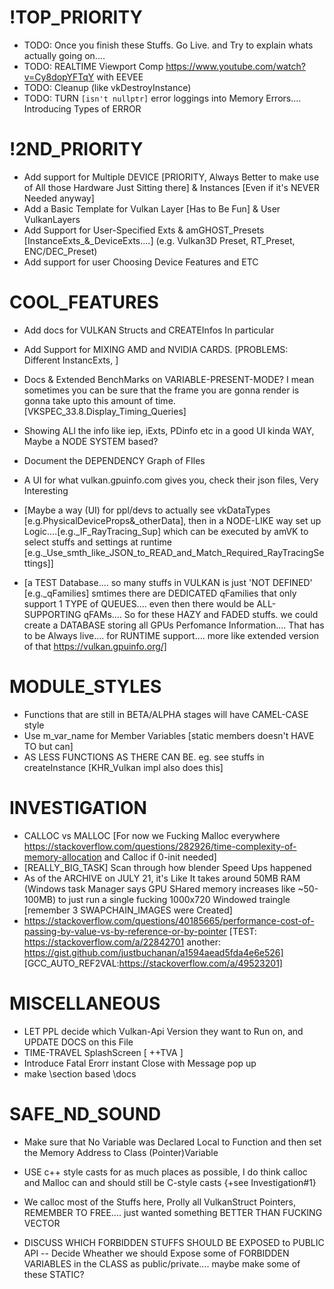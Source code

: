 <!--
  [Cut out on SEPT22 from amVK.cpp]



 * WORKFLOW in a GLANCE [if you want pictures (for now) https://www.khronos.org/assets/uploads/developers/library/2016-vulkan-devu-seoul/1-Vulkan-Tutorial_English.pdf]
 * MY ADVICE: FEEL FREE TO COLLAPSE FUNCTIONS, I Tried my best make private-functions independant.... each function is like a station & they just sets values to Variables listed below 
 * For now, call CreateInstance and CreateDevice. thats as far as you can get with this Shitty ass shyte amVK Library [6/26/2021]
 * 
 * ZERO: Instance Creation ------ You are just copy pasting & learning the Philosophy
 * D: RenderDOc Vulkan in 30 Minutes
 * D: VkStructures, their similarities
 * D: Why Vulkan
 * D: Vulkan Layers
 * D: Anything not hidden from the DEVS
 * D: CreateInfos
 * D: Enum Functions
 * D: [VK_KHR_win32_surface gives 'vkCreateWin32SurfaceKHR']
 * D: Learn to Read the VK_Specs
 * 
 * ONE: Device Creation --------- a Step furthur into prologue madness
 * D: Enum PhysicalDeivices, Exts, Features and it's qFamilies [cur. vk has 3 qfamilies, \see ref in amVK::createDevice]
 * D: everyInfo_PD PD{}; member var
 * D: Choose which queueFamily and How many queues to create on a LogicalDevice [To use >1 qFamilies i think the solution is to Create Multiple LogicalDevices, Ask a ques on official forum/Reddit]
 *    see 5.3.2 Queue Creation chapter. vkCreateDevice is when you need to specify qFamily and queues you are gonna use
 * D: VkDeviceCreateInfo.pEnabledFeatures for enabling Extra Features from a GPU
 * D: VkDeviceCreateInfo.ppEnabledExtensionNames for all the Exts that you are gonna use [eg: VK_KHR_SWAPCHAIN, RTX]
 * D: Finally Create the Device, its a Logical One, so you could create multiple in same Physical one, But i don't think anyone needs that
 * D: Fun fact, VkPhysicalDevice itself is an Pointer
 * 
 *     ONE-ONE: the VULKAN CI [Create Info]
 *              .sType ; [khr-reg]/vulkan/specs/1.2-extensions/man/html/VkStructureType.html]
 *              .pNext ; [TODO]
 *              .flags ; [mostly 'reserved for future'] - - - 
 * 
 * TWO: The PROLOGUE Starts! - (Single-Thread Still yet)
 * D: Remember the SurfaceExtension that you queried for vkCreateInstance? You'll need to create Surface for every window
 *    But thats not, something amVK does for you. You need to Manage your own Windows and Surface, Check out amGHOST or GLFW
 *    for Creating surface only thing you will need is amVK_CX::instance;
 * D: PRESENTATION, Don;t get bothered by the word, I was really bothered by it and lost months of Time
 *    it simply, Means that, when GPU PRESENTs [or simply rather SEND PixelValues] to a Fking SURFACE
 *    Annnnnd, thats just it, PRESENTATION SUPPORT [like HULK says, YEEEES! Time-Travel.... What, I see this as an Absolute WIN]
 *    Have Some Hope
 * D: SWAP_CHAIN
 *    [WATCH Brendan Galea's Video on Swapchain, Read TODO: Update this Swapchain DOCS]
 *    Not all graphics cards are capable of presenting images directly to a screen for various reasons, e.g cz they're designed for servers & don't have any display output.
 *    2ndly, since image presentation is heavily tied into the window system and the surfaces associated with windows, it is not actually part of the Vulkan core. 
 *    You have to enable the VK_KHR_swapchain device extension after querying for its support.
 *      - From Vulkan-Tutorial by Alexander Overvoorde
 *    
 *    Now before you Actually Get Into creating the SwapChain. You need to hear something out, [Chappy] (GO Lawrance GO [cobra Kai-ep1]):-
 *      When creating such CreateInfos like the Swapchain, you might get really confused.... Like I Got confused by the imageFormat and imageColorSpace
 *        - Now U'll most probably learn your lesson after you've gotten yourself into some case like that....
 *      Don't do that to yourself, try to Know what you're Actually doin'....
 *      + Don't Try to breakDown every single Stuff that the DRIVER does.... Sometimes its just not Worth it.... + You don't need to anyway
 *      + Sometimes you might 
 * 
 *    Now go on and Check out https://renderdoc.org/vkspec_chunked/chap34.html#_surface_queries, Get yourself an IDEA of what SURFACE_SUP looks like 
 *    Most of these is not about your choices, rather WHAT your DRIVER sup and gives you the options....      
 *      
 *    Now you can finally go and Check the functions inside amVK_WI.hh & amVK_WI.cpp
 *    Create a Swapchain and Check when I recreated the Swapchain in rtr.cpp (if you are confused about amGHOST usage)
 *      + e.g. When window is Resized or minimized swapchain ReCreation is required
 * 
 *  SIDE-QUEST: If you get really Exhausted, go Read this, use your Phone, Get some Sleep, Have some snacks, GIve time to your loved ones [better if you have a GirlFriend, someone that I never had the luck for, yet], maybe go to movies with that someone, 
 *             Then come back fresh minded after some time, Bcz what you have done was great, and If you did it in a Week, go buy yourself a Friggin' big 20' Pizza or smth, You'ld deserve it
 *             THIS: jeremyong.com/c++/vulkan/graphics/rendering/2018/03/26/how-to-learn-vulkan/
 * 
 *  SIDE-QUEST: vblanco20-1 also has a small vkEngine which happens to do more than amVK does rn
 *             Go Check it out if you got a day to spare or understand what you did till this far
 *             THIS: https://github.com/vblanco20-1/VkEngine/blob/master/src/vulkan_init.cpp
 *             This Guy also Worked on THIS: https://github.com/godotengine/godot/issues/23998#issuecomment-497951825
 * 
 * 
 * 
 * 
 * 
 *   .oldSwapchain: Setting oldSwapChain to the saved handle of the previous swapchain aids in resource reuse and makes sure that we can still present already acquired images   
 *                      - [- Sascha Williems] 

 *  TBA: APIs Without Secrets update coming soon to Swapchain
 *       This guy seems really afraid of NO-SYNC or rathermore NO-FReAKING InPUT LaG....    so only tests  BuFFErING....
 *           https://github.com/KhronosGroup/Vulkan-Samples/blob/master/samples/performance/swapchain_images/swapchain_images_tutorial.md

 *  D: RenderPass    [MOTTO: its more about the SubPasses and not about'RenderPass' hype that you get from hearing the name]
 *        The renderpass is a concept that only exists in Vulkan. It’s there because it allows the driver to know more about the state of the images you render.
 *         A Renderpass will render into a Framebuffer. The framebuffer links to the images you will render to, and it’s used when starting a renderpass to set the target images for rendering.
 *         So a framebuffer and RENDERPASS is tied together throught the ATTACHMENTs  [VkRenderPassCreateInfo.pAttachments] & [VkFramebufferCreateInfo.pAttachments]
You can think of attachments as VkImages.... while the RenderPassCI will hold the AttachmentDescription Information only
and the actual Framebuffer will have VkImageViews as Attachment....    [Now VkImageView vs VkImage is a Different story, I personally think of this like GPU views the image through the ImageView..... like ImageView is a Portal & sm Description]

Its like what FasterThanLife said,
" The VkRenderPass is definitely something that takes some getting used to.  Essentially the renderpass is an orchestration of image data.  It helps the GPU better understand when you'll be drawing, what you'll be drawing to, and what it should do between render passes. I promise after hearing that, and looking at the code, things will start to make sense. "
[https://www.fasterthan.life/blog/2017/7/12/i-am-graphics-and-so-can-you-part-3-breaking-ground]




 *
 *         The general use of a renderpass when encoding commands is like this:

            vkBeginCommandBuffer(cmd, ...);

            vkCmdBeginRenderPass(cmd, ...);

            //rendering commands go here

            vkCmdEndRenderPass(cmd);

            vkEndCommandBuffer(cmd)
            When beginning a renderpass, you set the target framebuffer, and the clear color (if available). In this first chapter, we will change the clear color dynamically over time.







            https://docs.unity3d.com/2018.1/Documentation/ScriptReference/Experimental.Rendering.RenderPass.html



 * A Intro to RENDERPASS BY GPUOPEN: 
 " Among the features proposed by our mobile members was the renderpass — an object designed to allow an application to communicate the high-level structure of a frame to the driver. Tiling GPU drivers can use this information to determine when to bring data on and off chip, whether or not to flush data out to memory or discard the content of tile buffers and even to do things like size memory allocations used for binning and other internal operations. This is a feature that Mantle did not have, and is not part of Direct3D® 12 either. "


 There is also smth called DEFFERRED REndering for which people uses multiple Subpasses.... ever since Vulkan Came out
 But originally it was an Idea of Mobile Graphics Devs. For Tiles GPUs. Prolly cz smtimes too many attachments cant just fit into the L2 cache and there you have a huge Perf Penalty
 But Subpasses can be Interesting on Non-Tiled or rather    NEWER [after 2016 i think] Nvidia AND AMD GCN cards....

 But smtimes for Shadow Mapping or sm Post COMP Effects you will Need Multiple RENDER PASS [not MultiPass, that one is 'Multiple Subpasses']
 SRC: https://www.reddit.com/r/vulkan/comments/ime12i/multiple_renderpass/
 In OpenGL: https://www.reddit.com/r/vulkan/comments/81d126/comment/dv2d1t0/?utm_source=share&utm_medium=web2x&context=3


 *
 *

   [OCT2 - a Good Presentation: https://on-demand.gputechconf.com/gtc/2016/events/vulkanday/Vulkan_Overview.pdf]






   MSAA [If you are confused about how the MSAA ties to RENDERPASS]
   https://www.youtube.com/watch?v=pFKalA-fd34    [OpenGL MSAA ++ \brief of other AA like FXAA, SMAA]
   A Cool Intro https://on-demand.gputechconf.com/gtc/2016/events/vulkanday/Vulkan_Overview.pdf    And Other 2016 GTC VulkanDAY [Vulkan Training Day SLIDES]
   https://developer.apple.com/videos/play/tech-talks/606/    [Mantle on A11 chip]
   
   So, vkCreateSwapchain creates the Images.... and we dont plug in our RenderPass to that, But we need 4X more Buffer/Memory for MSAA x4 [ref: ]
   How do we plug in this whole MSAA stuff? Do we need to create More framebuffer?   No
   Then we Need to Create Images?   But how?   and even where do we Plug it in?
   Well, We can create with vkCreateImage & vkCreateImageView     [yes imageView, cz we gonna plug that into FrameBuffer attachments]
   here goes a Thread;    [https://www.reddit.com/r/vulkan/comments/5yrzac/comment/destacc/]       This guy was also Confused like me....
   At Vulkan Everyone mostly is Confused, cz Smtimes under the hood implementation can be smth entirely Different..... say for smone just invents a Holy fuking new GPU
   That Can do MSAA 8x like Calculations without the need for Multiple Buffers....   [yes, MSAA is part of Rasterization that Happens before Fragment SHading stage]
   Then the Under the hood implementation would just Ignore your Newly created    imageViews & Images that you have created..... 
   I mean yes, it would just ignore it and not make use of it..... as a VULKAN Dev you yourself would have to KNow about it..... or smone from the DRIVER dev can come up with a cool new Extension Providing Information about their card and Support  ;-)    But thats on them and how much they care about the Open Source Community

   Anyway... Other than Plugging in that image into Framebuffer, as you are Plugging it in as an Attachment you also have to let the RenderPass know that you are Plugging in MSAA Image Attachment Stuffs....
   so there is VkSubpassDescription.pResolveAttachments     [as you can Also see in that Reddit Thread....]

   Whatever So much of a Big talk. Its completely Fine and OK if you dont agree.... I mean i am just a Kid who is just trying to find his way into the Big League.... so....

   ARM Recommended Settings on MSAA: https://developer.arm.com/documentation/101897/0200/fragment-shading/multisampling-for-vulkan



   And as Always Peace.... And Vulkan Tutorial is really much much much CONFUSING.... (Just check VkGuide on Multisampling or MultiPass.... that is Truely better)


  also you will need this for MultiSampling: https://github.com/SaschaWillems/Vulkan/blob/master/examples/multisampling/multisampling.cpp#L257



 *     In Vulkan, all of the rendering happens inside a VkRenderPass. 
 *     It is not possible to do rendering commands outside of a renderpass, 
 *     but it is possible to do   Compute commands without them.
 * 
 *     MUST-READ: https://vkguide.dev/docs/chapter-1/vulkan_renderpass/    [Don't Forget to check the IMAGE LAYOUT section]
 *     You can also Read this if you Want to: https://renderdoc.org/vkspec_chunked/chap9.html#renderpass
 *     also this https://stackoverflow.com/questions/39551676/confused-about-render-pass-in-vulkan-api
 *     Also This https://software.intel.com/content/www/us/en/develop/articles/api-without-secrets-introduction-to-vulkan-part-3.html
 * 
 *  SIDE-QUEST: A More Broad Overview https://gpuopen.com/learn/vulkan-renderpasses/    [still yet introductory in a sense]
 *     Well, this goddamn fucking RenderPass Thingy feels exactly like what I imagined it would be
 *     Tiling the hell outta the GPU, but still keeping order between them without SYNC-wait-wrk
 *     AMD & NVIDIA Doesn't make TILING GPUs?
 * 
 *   A Renderpass will render into a Framebuffer. The framebuffer links to the images you will render to, 
 *   and it’s used when starting a renderpass to set the target images for rendering, with this:
        vkBeginCommandBuffer(cmd, ...);
        vkCmdBeginRenderPass(cmd, ...);
    
 *   [A.K.A: Later you will need to let the FrameBuffer Know about RenderPass [Just check out FrameBuffer Creation Code first, what are you doing here just reading and reading and reading]
 * 
 *     [From the GPUOPEN:]
 *     In Vulkan, a renderpass object contains the structure of the frame. 
 *     In its simplest form, a renderpass encapsulates the set of framebuffer attachments, 
 *                                                     basic information about pipeline state and not much more. 
 *     However, a renderpass can contain one or more subpasses and information about how those subpasses relate to one another. 
 *     This is where things get interesting.
 * 
 * 
 *   Something from VkGuide to mention NOW:
 *      The renderpass is a concept that only exists in Vulkan. 
 *      It’s there because it allows the driver to know more about the state of the images you render.  
 *      [HOW? it's Bcz of SubPasses, (thats only if... you do use them)]s
 * 
 *  Back to Where vkGuide were:-
 *     First thing we start writing is the color attachment. 
 *     This is the description of the image we will be writing into with rendering commands.
 *     It's Really nothing more than that. But the vkSpec Glossary [https://renderdoc.org/vkspec_chunked/chap54.html#glossary] says somewhat different
 *     \see Attachment (Render Pass) & \see Color Attachments
 * 
 *     There can be multiple Color Attachments, We will need to link them with RenderPass's Attachments
 *     Along with the subpasses, using AttachMentReference
 * 
 *     But I don't think we will use Multiple cz.... it's more like description of img we'l be writing into with rendering commands.
 * 
 *  Now finally [Read this after you see the entire code to Create RenderPass]
 *     ABOUT IMAGE-LAYOUTS:
 *          Images in the GPU aren’t necessarily in the format you would expect. 
 *          For optimization purposes, the GPUs perform a lot of transformation and reshuffling of them into internal opaque formats. 
 *          For example, some GPUs will compress textures whenever they can, and will reorder the way the pixels are arranged so that they mipmap better. 
 * 
 *       In Vulkan, you don’t have control of that, 
 *          but there is control over the layout for the image, which lets the driver transform the image to those optimized internal formats.
 * 
 *      If you get overwhelmed by so many IMAGE LAYOUTS and start wondering what to use.... Then
 *      Just don't be Overwhelmed....  [& listen to some ROCK bands like Linkin Park]
 *      Its Only about choosing the Most OPTIMAL one.... like [VK_IMAGE_LAYOUT_GENERAL could be used anywhere.... But it's like HELLISHLY OPPOSITE: of OPTIMAL]
 * 
 * 
 *      [P.S. I like Chester's Pop songs too.... Heavy, I'm just talking to myself]
 * 
 * 
 *    MORE DETAILS on RENDER PASS Coming Soon
 *    CAN WE USE MUltiple of these? How to sync? When to Use even Multiple? WTF does exactly RenderPass Represent?
 *    https://renderdoc.org/vkspec_chunked/chap8.html#synchronization-semaphores-waiting has got something usefull about RENDERPASS, Seems like what I thought Exactly
 * 
 * 
 *  D: FRAMEBUFFERS
 *     This actually will just hold the Information about actual vkImages from the Swapchain and the RENDER-PASS together
 *     Letting the RenderPass access the vkImages ig....
 *     As the vkImages will change along with SWAPCHAIN-Upadtes.... You will need to Update these Framebuffers
 *     I mean you will need to ReCreate FrameBuffers too....
 * 
 * 
 * 
 *  D: Queues
 *     Sm stuffs about QUEUES: stackoverflow.com/a/55273688
 *          QUOTE: For many apps, a single "universal" queue is all they need. More advanced ones might have one graphics+compute queue, a separate compute-only queue for asynchronous compute work, 
 *                 and a transfer queue for async DMA. Then map what you'd like onto what's available;
 *     if you are confused about queues and qFamilies: [https://stackoverflow.com/a/65086765]
 *     and yes if you think more queues = (idk, what you are thinking, just check this out): [https://www.reddit.com/r/vulkan/comments/kjb388/reason_for_only_creating_1_queue/ggw81mc]
 *     
 * 
 *  D: CommandPool & CommandBuffers
 *     a Good point to start: https://vkguide.dev/docs/chapter-1/vulkan_command_flow/
 *     SHORT: Unlike OpenGL or DirectX pre-11, in Vulkan, all GPU commands have to go through a command buffer. 
 *            Command buffers are allocated from a Command Pool, and executed on Queues.
 *            The general flow to execute commands is:
 *              - You allocate a VkCommandBuffer from a VkCommandPool
 *              - You record commands into the command buffer, using VkCmdXXXXX functions.
 *              - You submit the command buffer into a VkQueue, which starts executing the commands.
 *       [- vblanco20-1]
 * 
 *     It is possible to submit the same command buffer multiple times.
 * 
 * 
 *     CommandBuffer is the only way to MAKE the GPU work for you.... XD
 *     READ: https://vkguide.dev/docs/chapter-1/vulkan_command_flow/#vkcommandbuffer again
 *     AFTER: You have read my Pipeline State doc page that actually explains the IDEA of STATE-MACHINE
 *     TODO: Turn STATE DOC  into a Video on VULKAN PIPELINE
 * 
 * 
 * THREE: - INTO THE PROLOGUE:-    [Well You can watch the PROLOGUE now or after 2nd TIMEline your WISH!!!!]
 *   D:  SYNC & renderLoop Intro:
 *       https://vkguide.dev/docs/chapter-1/vulkan_mainloop/
 *       NVIDIA GDC Talk time
 *       Fench - CPU-GPU Sync         [Easiest one SO FAR]
 *       Semaphore - GPU-GPU sync     [can be UNSIGNALED after Signaled, ref: https://www.reddit.com/r/vulkan/comments/6pwuzd]
 *       Barrier - TBA
 *       Event - TBA
 * 
 *       In your MAIN Loop use:
 *          vkWaitForFences(device->_D, 1, &fenceOne, true, 1000000000);
 *          vkResetFences(device->_D, 1, &fenceOne);
 * 
 *       QueueSubmission & SEMA: https://renderdoc.org/vkspec_chunked/chap6.html#devsandqueues-submission
 *                               https://renderdoc.org/vkspec_chunked/chap8.html#synchronization-semaphores-waiting
 * 
 * 
 *    D: PIPELINE - Intro1
 *       -VkPipelineLayout is a must [even created (vkCreatePipelineLayout)  with   null/0   is okay....]
 *
 *        Having MANY amVK_GraphicsPipe would consume hell lot of Memory that we wont actually ever need.... mostly 99% stuffs will be COMMON between MESHES/OBJECTS 
 *        So, we create a BasePipe.... Change stuffs that varies, outside that 99% zone (e.g. vert, frag).... Those 1% stuffs can be stored   locally in these MESHES/OBJECT
 *        METAPHORE: you can think of amVK_GraphicsPipe   like a STORE of PIPES.... you take PIPE/s from there to build_pipeline() 
 * 
 * 
 * 
 *  FOUR:  - THE 2nd TIMELINE - [Movie hasn't actually started YET]
 *    D: VERTEX_BUFFER
 *       In Vulkan, you can allocate memory visible to the GPU, and read it from the shaders. You can allocate memory for two purposes, 
 *            1. for images We have already been using images a bit as part of the render pass and the swapchain, 
 *               but using them in the shaders can be complicated so we leave it for a later chapter. 
 *               Images are used mostly for 2d or 3d data, like textures, where you want to access any part of it from the shaders.
 * 
 *            2. The other type is BUFFERS,  and are just a bunch of memory that the GPU can see and write/read to. 
 *               There are multiple types of buffers, and they can be used in different ways. 
 *               vertex buffer  will allow the GPU to read the data from the buffer and send it to our vertex shader.
 * 
 *       To read a vertex buffer from a shader, you need to set the vertex input state on the pipeline. 
 *       This will let Vulkan know how to interpret a given buffer as vertex data. Once this is set up, 
 *       we will be able to get vertex information into the vertex shader, like vertex colors or vertex positions, automatically.
 * 
 *      Summing it up, say we wanna RENDER an actual OBJECT from CPU MEM, we Create VERTEX_BUFFER.... just another chunk of memory [to PASS TO GPU]
 *                     Then we USE VMA to Allocate & Upload the Buffer to the GPU    [then we might & can delete the CPU Data]
 *                     Finally we gotta let the GPU Know the FUCKING layout of VERTEX_BUFFER via Binding & Attribute DESC.... passing them to VertexInputState at PIPELINE
 *                                  [e.g. There can be 1 Binding But 3 inputs to SHADER.... or Each Binding per Input to Shader]
 * 
 *      Also 1 Pipeline can be used for Different VERTEX_BUFFERS as long as those VERTEX_BUFFERS [a.k.a different OBJECTS] has the SAME MATERIAL
 *      [https://www.reddit.com/r/vulkan/comments/e7n5b6/drawing_multiple_objects/]
 * 
 *    D: PUSH-CONSTANTS:
 *      https://stackoverflow.com/a/50956855
 *      Brendan Galea 09 - Push Constants
 *
 *
 *    D: Descriptor Sets:
 *       TODO


 D: STORAGE BUFFERS:
 Uniform buffers are great for small, read only data. But what if you want data you don’t know the size of in the shader? Or data that can be writeable. You use Storage buffers for that. Storage buffers are usually slightly slower than uniform buffers, but they can be much, much bigger. If you want to stuff your entire scene into one buffer, you have to use them. Make sure to profile it to know the performance.

 With storage buffers, you can have an unsized array in a shader with whatever data you want. A common use for them is to store the data of all the objects in the scene.

 We are going to use them to remove the usage of push-constants for the object matrices, which will let us upload the matrices at the beginning of the frame in bulk, and then we no longer need to do individual push constant calls every draw. This also will mean that we will hold all the object matrices into one array, which can be used for interesting things in compute shaders.
 * ---------------------
 * UNDER-THE-HOOD in a GLANCE
 */








  ADDITIONAL RESOURCES: github.com/jcoder58/VulkanResources
-->



# !TOP_PRIORITY
- TODO: Once you finish these Stuffs. Go Live. and Try to explain whats actually going on....
- TODO: REALTIME Viewport Comp https://www.youtube.com/watch?v=Cy8dopYFTqY with EEVEE
- TODO: Cleanup (like vkDestroyInstance)
- TODO: TURN  `[isn't nullptr]`   error loggings into   Memory Errors....   Introducing Types of ERROR

# !2ND_PRIORITY
- Add support for Multiple DEVICE [PRIORITY, Always Better to make use of All those Hardware Just Sitting there] & Instances [Even if it's NEVER Needed anyway]
- Add a Basic Template for Vulkan Layer [Has to Be Fun] & User VulkanLayers
- Add Support for User-Specified Exts & amGHOST_Presets     [InstanceExts_&_DeviceExts....] (e.g. Vulkan3D Preset, RT_Preset, ENC/DEC_Preset)
- Add support for user Choosing Device Features and ETC

# COOL_FEATURES
- Add docs for VULKAN Structs and CREATEInfos In particular
- Add Support for MIXING AMD and NVIDIA CARDS. [PROBLEMS: Different InstancExts, ]
- Docs & Extended BenchMarks on VARIABLE-PRESENT-MODE? I mean sometimes you can be sure that the frame you are gonna render is gonna take upto this amount of time. [VKSPEC_33.8.Display_Timing_Queries]
- Showing ALl the info like iep, iExts, PDinfo etc in a good UI kinda WAY, Maybe a NODE SYSTEM based?
- Document the DEPENDENCY Graph of FIles
- A UI for what vulkan.gpuinfo.com gives you, check their json files, Very Interesting

- [Maybe a way (UI) for ppl/devs to actually see vkDataTypes [e.g.PhysicalDeviceProps&_otherData], then in a NODE-LIKE way set up Logic....[e.g._IF_RayTracing_Sup] which can be executed by amVK to select stuffs and settings at runtime [e.g._Use_smth_like_JSON_to_READ_and_Match_Required_RayTracingSettings]]

- [a TEST Database.... so many stuffs in VULKAN is just 'NOT DEFINED' [e.g._qFamilies] smtimes there are DEDICATED qFamilies that only support 1 TYPE of QUEUES.... even then there would be ALL-SUPPORTING qFAMs.... So for these HAZY and FADED stuffs. we could create a DATABASE storing all GPUs Perfomance Information.... That has to be Always live.... for RUNTIME support.... more like extended version of that https://vulkan.gpuinfo.org/]

# MODULE_STYLES
- Functions that are still in BETA/ALPHA stages will have CAMEL-CASE style
- Use m_var_name for Member Variables [static members doesn't HAVE TO but can]
- AS LESS FUNCTIONS AS THERE CAN BE. eg. see stuffs in createInstance [KHR_Vulkan impl also does this]

# INVESTIGATION
- CALLOC vs MALLOC [For now we Fucking Malloc everywhere https://stackoverflow.com/questions/282926/time-complexity-of-memory-allocation and Calloc if 0-init needed]
- [REALLY_BIG_TASK] Scan through how blender Speed Ups happened
-  As of the ARCHIVE on JULY 21, it's Like It takes around 50MB RAM (Windows task Manager says GPU SHared memory increases like ~50-100MB) to just run a single fucking 1000x720 Windowed traingle [remember 3 SWAPCHAIN_IMAGES were Created]
- https://stackoverflow.com/questions/40185665/performance-cost-of-passing-by-value-vs-by-reference-or-by-pointer    [TEST: https://stackoverflow.com/a/22842701  another: https://gist.github.com/justbuchanan/a1594aead5fda4e6e526]       [GCC_AUTO_REF2VAL:https://stackoverflow.com/a/49523201]

# MISCELLANEOUS
- LET PPL decide which Vulkan-Api Version they want to Run on, and UPDATE DOCS on this File
- TIME-TRAVEL SplashScreen [ ++TVA ]
- Introduce Fatal Erorr instant Close with Message pop up
- make \section based \docs

# SAFE_ND_SOUND
- Make sure that No Variable was Declared Local to Function and then set the Memory Address to Class (Pointer)Variable 
- USE c++ style casts for as much places as possible, I do think calloc and Malloc can and should still be C-style casts   {+see Investigation#1}

- We calloc most of the Stuffs here, Prolly all VulkanStruct Pointers, REMEMBER TO FREE.... just wanted something BETTER THAN FUCKING VECTOR
- DISCUSS WHICH FORBIDDEN STUFFS SHOULD BE EXPOSED to PUBLIC API
-- Decide Wheather we should Expose some of FORBIDDEN VARIABLES in the CLASS as public/private.... maybe make some of these STATIC?